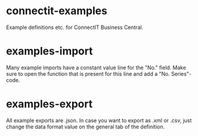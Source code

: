 # connectit-examples
Example definitions etc. for ConnectIT Business Central.

# examples-import
Many example imports have a constant value line for the "No." field. Make sure to open the function that is present for this line and add a "No. Series"-code. 

# examples-export
All example exports are .json. In case you want to export as .xml or .csv, just change the data format value on the general tab of the definition.
